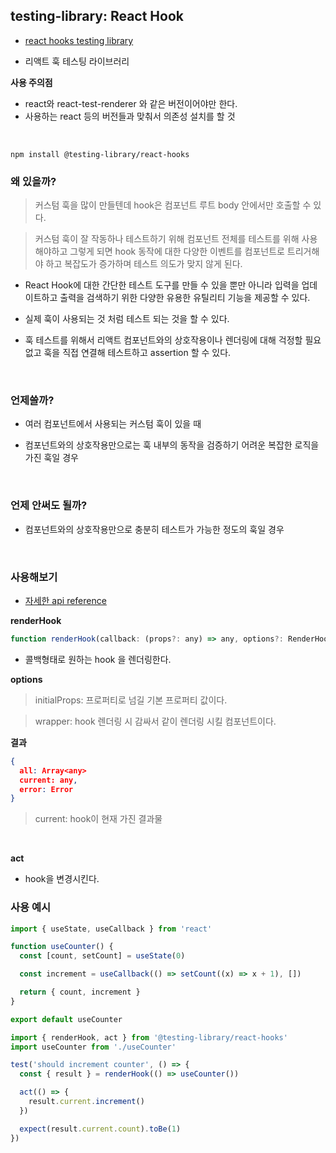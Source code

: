 

## testing-library: React Hook

- [react hooks testing library](https://github.com/testing-library/react-hooks-testing-library)

- 리액트 훅 테스팅 라이브러리

**사용 주의점**

- react와 react-test-renderer 와 같은 버전이어야만 한다.
- 사용하는 react 등의 버전들과 맞춰서 의존성 설치를 할 것

<br>

```
npm install @testing-library/react-hooks
```

### 왜 있을까?

> 커스텀 훅을 많이 만들텐데 hook은 컴포넌트 루트 body 안에서만 호출할 수 있다.

> 커스텀 훅이 잘 작동하나 테스트하기 위해 컴포넌트 전체를 테스트를 위해 사용해야하고 그렇게 되면 hook 동작에 대한 다양한 이벤트를 컴포넌트로 트리거해야 하고 복잡도가 증가하며 테스트 의도가 맞지 않게 된다.

- React Hook에 대한 간단한 테스트 도구를 만들 수 있을 뿐만 아니라 입력을 업데이트하고 출력을 검색하기 위한 다양한 유용한 유틸리티 기능을 제공할 수 있다.

- 실제 훅이 사용되는 것 처럼 테스트 되는 것을 할 수 있다.

- 훅 테스트를 위해서 리액트 컴포넌트와의 상호작용이나 렌더링에 대해 걱정할 필요 없고 훅을 직접 연결해 테스트하고 assertion 할 수 있다.



<br>

### 언제쓸까?

- 여러 컴포넌트에서 사용되는 커스텀 훅이 있을 때

- 컴포넌트와의 상호작용만으로는 훅 내부의 동작을 검증하기 어려운 복잡한 로직을 가진 훅일 경우

<br>

### 언제 안써도 될까?

- 컴포넌트와의 상호작용만으로 충분히 테스트가 가능한 정도의 훅일 경우


<br>


### 사용해보기

- [자세한 api reference](https://react-hooks-testing-library.com/reference/api#initialprops)

**renderHook**

```javascript
function renderHook(callback: (props?: any) => any, options?: RenderHookOptions): RenderHookResult
```

- 콜백형태로 원하는 hook 을 렌더링한다.


**options**

> initialProps: 프로퍼티로 넘길 기본 프로퍼티 값이다.

> wrapper: hook 렌더링 시 감싸서 같이 렌더링 시킬 컴포넌트이다.


**결과**

```json
{
  all: Array<any>
  current: any,
  error: Error
}
```

> current: hook이 현재 가진 결과물

<br>

**act**

- hook을 변경시킨다.



### 사용 예시

```javascript
import { useState, useCallback } from 'react'

function useCounter() {
  const [count, setCount] = useState(0)

  const increment = useCallback(() => setCount((x) => x + 1), [])

  return { count, increment }
}

export default useCounter
```


```javascript
import { renderHook, act } from '@testing-library/react-hooks'
import useCounter from './useCounter'

test('should increment counter', () => {
  const { result } = renderHook(() => useCounter())

  act(() => {
    result.current.increment()
  })

  expect(result.current.count).toBe(1)
})
```
